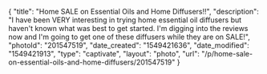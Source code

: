 {
    "title": "Home SALE on Essential Oils and Home Diffusers!!",
    "description": "I have been VERY interesting in trying home essential oil diffusers but haven't known what was best to get started. I'm digging into the reviews now and I'm going to get one of these diffusers while they are on SALE!",
    "photoId": "201547519",
    "date_created": "1549421636",
    "date_modified": "1549421913",
    "type": "captivate",
    "layout": "photo",
    "url": "\/p\/home-sale-on-essential-oils-and-home-diffusers\/201547519"
}